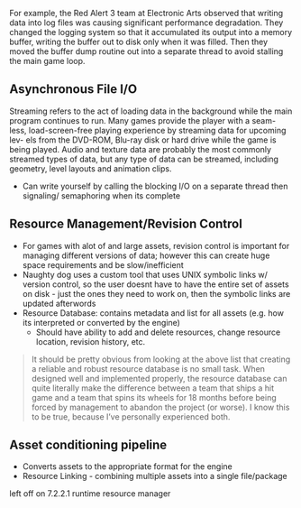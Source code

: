 For example,
the Red Alert 3 team at Electronic Arts observed that writing data into log files
was causing significant performance degradation. They changed the logging
system so that it accumulated its output into a memory buffer, writing the
buffer out to disk only when it was filled. Then they moved the buffer dump
routine out into a separate thread to avoid stalling the main game loop.

## Asynchronous File I/O

Streaming refers to the act of loading data in the background while the main
program continues to run. Many games provide the player with a seam-
less, load-screen-free playing experience by streaming data for upcoming lev-
els from the DVD-ROM, Blu-ray disk or hard drive while the game is being
played. Audio and texture data are probably the most commonly streamed
types of data, but any type of data can be streamed, including geometry, level
layouts and animation clips.

* Can write yourself by calling the blocking I/O on a separate thread then signaling/
  semaphoring when its complete
  
## Resource Management/Revision Control

* For games with alot of and large assets, revision control is important for managing
  different versions of data; however this can create huge space requirements and be 
  slow/inefficient
* Naughty dog uses a custom tool that uses UNIX symbolic links w/ version control,
  so the user doesnt have to have the entire set of assets on disk - just the ones
  they need to work on, then the symbolic links are updated afterwords
* Resource Database: contains metadata and list for all assets (e.g. how its interpreted or 
  converted by the engine)
  * Should have ability to add and delete resources, change resource location, revision history,
    etc.
>It should be pretty obvious from looking at the above list that creating a
reliable and robust resource database is no small task. When designed well
and implemented properly, the resource database can quite literally make the
difference between a team that ships a hit game and a team that spins its wheels
for 18 months before being forced by management to abandon the project (or
worse). I know this to be true, because I’ve personally experienced both.

## Asset conditioning pipeline

* Converts assets to the appropriate format for the engine
* Resource Linking - combining multiple assets into a single
  file/package
  
left off on 7.2.2.1 runtime resource manager
